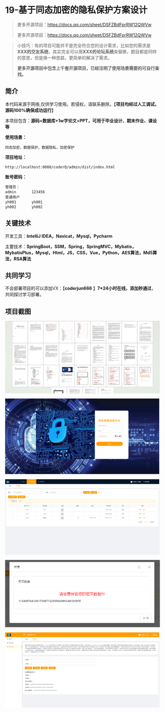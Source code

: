# 19-基于同态加密的隐私保护方案设计

> 更多开源项目：https://docs.qq.com/sheet/DSFZBdFprRW12QWVw
>
> 更多开源项目：https://docs.qq.com/sheet/DSFZBdFprRW12QWVw

> 小技巧：有的项目可能并不是完全符合您的设计需求，比如您的需求是**XXX的交友系统**，其实完全可以用**XXX的论坛系统**来替换，题目都是同样的意思，但是换一种思路，更简单的解决了需求。
>
> **更多开源项目中包含上千套开源项目，已经注明了使用场景需要的可自行查找。**



## 简介

本代码来源于网络,仅供学习使用。若侵权，请联系删除。【**项目均经过人工调试，源码100%确保成功运行**】

本项目包含：**源码+数据库+1w字论文+PPT，可用于毕业设计、期末作业、课设等**

**使用场景：**

```
同态加密，数据保护，数据隐私，加密保护
```

**项目地址：**

```
http://localhost:8080/coderQ/admin/dist/index.html
```

**账号密码：**

```
管理员：
admin       123456
普通用户
yh001       yh001
yh002       yh002
```



## 关键技术

开发工具：**IntelliJ IDEA，Navicat，Mysql，Pycharm**

主要技术：**SpringBoot，SSM，Spring，SpringMVC，Mybatis，MybatisPlus，Mysql，Html，JS，CSS，Vue，Python，AES算法，Md5算法，RSA算法**



## 共同学习

不会部署项目的可以添加VX：【**coderjun666**  】**7*24小时在线，添加秒通过**，共同探讨学习部署。



## 项目截图

![image-20240811203600355](./项目截图/image-20240811203600355.png)

![image-20240811203703392](./项目截图/image-20240811203703392.png)

![image-20240811203708652](./项目截图/image-20240811203708652.png)

![image-20240811203716267](./项目截图/image-20240811203716267.png)

![image-20240811203720971](./项目截图/image-20240811203720971.png)
